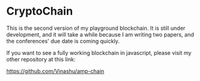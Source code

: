 # CryptoChain

This is the second version of my playground blockchain. It is still under development, and it will take a while because I am writing two papers, and the conferences' due date is coming quickly.

If you want to see a fully working blockchain in javascript, please visit my other repository at this link:

https://github.com/Vinashu/amp-chain
